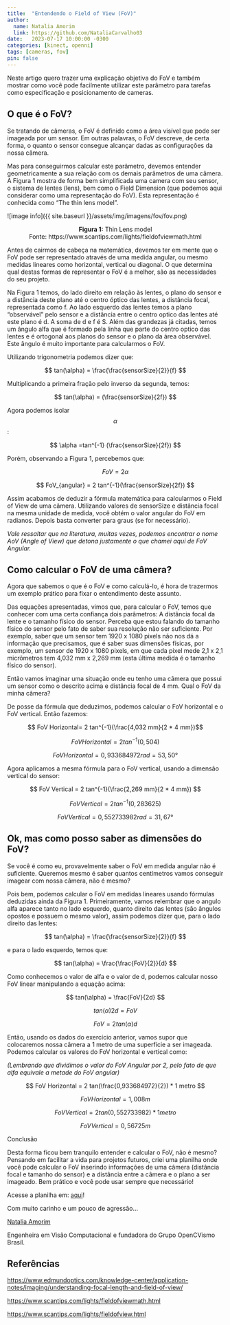 ```yaml
---
title:  "Entendendo o Field of View (FoV)"
author:
  name: Natalia Amorim
  link: https://github.com/NataliaCarvalho03
date:   2023-07-17 10:00:00 -0300
categories: [kinect, openni]
tags: [cameras, fov]
pin: false
---
```


<script
  src="https://cdn.mathjax.org/mathjax/latest/MathJax.js?config=TeX-AMS-MML_HTMLorMML"
  type="text/javascript">
</script>


Neste artigo quero trazer uma explicação objetiva do FoV e também mostrar como você pode facilmente utilizar este parâmetro para tarefas como especificação e posicionamento de cameras.

## O que é o FoV?

Se tratando de câmeras, o FoV é definido como a área visível que pode ser imageada por um sensor. Em outras palavras, o FoV descreve, de certa forma, o quanto o sensor consegue alcançar dadas as configurações da nossa câmera.

Mas para conseguirmos calcular este parâmetro, devemos entender geometricamente a sua relação com os demais parâmetros de uma câmera. A Figura 1 mostra de forma bem simplificada uma camera com seu sensor, o sistema de lentes (lens), bem como o Field Dimension (que podemos aqui considerar como uma representação do FoV). Esta representação é conhecida como “The thin lens model”.

![image info]({{ site.baseurl }}/assets/img/imagens/fov/fov.png)
<p align="center"> <b>Figura 1:</b> Thin Lens model <br/>Fonte: https://www.scantips.com/lights/fieldofviewmath.html </p>

Antes de cairmos de cabeça na matemática, devemos ter em mente que o FoV pode ser representado através de uma medida angular, ou mesmo medidas lineares como horizontal, vertical ou diagonal. O que determina qual destas formas de representar o FoV é a melhor, são as necessidades do seu projeto.

Na Figura 1 temos, do lado direito em relação às lentes, o plano do sensor e a distância deste plano até o centro óptico das lentes, a distância focal, representada como f. Ao lado esquerdo das lentes temos a plano “observável” pelo sensor e a distância entre o centro optico das lentes até este plano é d. A soma de d e f é S.
Além das grandezas já citadas, temos um ângulo alfa que é formado pela linha que parte do centro optico das lentes e é ortogonal aos planos do sensor e o plano da área observável. Este ângulo é muito importante para calcularmos o FoV.

Utilizando trigonometria podemos dizer que:

$$ tan(\alpha) = \frac{\frac{sensorSize}{2}}{f} $$

Multiplicando a primeira fração pelo inverso da segunda, temos:

$$ tan(\alpha) = (\frac{sensorSize}{2f}) $$

Agora podemos isolar $$\alpha$$:

$$ \alpha =tan^{-1} (\frac{sensorSize}{2f}) $$

Porém, observando a Figura 1, percebemos que:

$$ FoV = 2\alpha $$

$$ FoV_{angular} = 2 tan^{-1}(\frac{sensorSize}{2f}) $$

Assim acabamos de deduzir a fórmula matemática para calcularmos o Field of View de uma câmera. Utilizando valores de sensorSize e distância focal na mesma unidade de medida, você obtém o valor angular do FoV em radianos. Depois basta converter para graus (se for necessário).

*Vale ressaltar que na literatura, muitas vezes, podemos encontrar o nome AoV (Angle of View) que detona justamente o que chamei aqui de FoV Angular.*

## Como calcular o FoV de uma câmera?

Agora que sabemos o que é o FoV e como calculá-lo, é hora de trazermos um exemplo prático para fixar o entendimento deste assunto.

Das equações apresentadas, vimos que, para calcular o FoV, temos que conhecer com uma certa confiança dois parâmetros: A distância focal da lente e o tamanho físico do sensor. Perceba que estou falando do tamanho físico do sensor pelo fato de saber sua resolução não ser suficiente. Por exemplo, saber que um sensor tem 1920 x 1080 pixels não nos dá a informação que precisamos, que é saber suas dimensões físicas, por exemplo, um sensor de 1920 x 1080 pixels, em que cada pixel mede 2,1 x 2,1 micrômetros tem 4,032 mm x 2,269 mm (esta última medida é o tamanho físico do sensor).

Então vamos imaginar uma situação onde eu tenho uma câmera que possui um sensor como o descrito acima e distância focal de 4 mm. Qual o FoV da minha câmera?

De posse da fórmula que deduzimos, podemos calcular o FoV horizontal e o FoV vertical. Então fazemos:

$$ FoV Horizontal= 2 tan^{-1}(\frac{4,032 mm}{2 * 4 mm})$$

$$ FoV Horizontal = 2 tan^{-1}(0,504) $$

$$ FoV Horizontal = 0,933684972 rad =53,50° $$

Agora aplicamos a mesma fórmula para o FoV vertical, usando a dimensão vertical do sensor:

$$ FoV Vertical = 2 tan^{-1}(\frac{2,269 mm}{2 * 4 mm}) $$

$$ FoV Vertical = 2 tan^{-1}(0,283625) $$

$$ FoV Vertical = 0,552733982 rad = 31,67° $$

## Ok, mas como posso saber as dimensões do FoV?

Se você é como eu, provavelmente saber o FoV em medida angular não é suficiente. Queremos mesmo é saber quantos centímetros vamos conseguir imagear com nossa câmera, não é mesmo?

Pois bem, podemos calcular o FoV em medidas lineares usando fórmulas deduzidas ainda da Figura 1. Primeiramente, vamos relembrar que o angulo alfa aparece tanto no lado esquerdo, quanto direito das lentes (são ângulos opostos e possuem o mesmo valor), assim podemos dizer que, para o lado direito das lentes:

$$ tan(\alpha) = \frac{\frac{sensorSize}{2}}{f} $$

e para o lado esquerdo, temos que:

$$ tan(\alpha) = \frac{\frac{FoV}{2}}{d} $$

Como conhecemos o valor de alfa e o valor de d, podemos calcular nosso FoV linear manipulando a equação acima:

$$ tan(\alpha) = \frac{FoV}{2d} $$

$$ tan(\alpha) 2d = FoV $$

$$ FoV = 2 tan(\alpha) d $$

Então, usando os dados do exercício anterior, vamos supor que colocaremos nossa câmera a 1 metro de uma superfície a ser imageada. Podemos calcular os valores do FoV horizontal e vertical como:

*(Lembrando que dividimos o valor do FoV Angular por 2, pelo fato de que alfa equivale a metade do FoV angular)*

$$ FoV Horizontal = 2 tan(\frac{0,933684972}{2}) * 1 metro $$

$$ FoV Horizontal = 1,008 m $$

$$ FoV Vertical = 2 tan({0,55273398}{2}) * 1 metro $$

$$ FoV Vertical = 0,56725  m $$

Conclusão

Desta forma ficou bem tranquilo entender e calcular o FoV, não é mesmo? Pensando em facilitar a vida para projetos futuros, criei uma planilha onde você pode calcular o FoV inserindo informações de uma câmera (distância focal e tamanho do sensor) e a distância entre a câmera e o plano a ser imageado. Bem prático e você pode usar sempre que necessário!

Acesse a planilha em: [aqui](https://docs.google.com/spreadsheets/d/1JmoyBYS8xSRsgYDTTxMuSrFJ5wopKVcm3f6HqteneA8/edit?usp=sharing)!

Com muito carinho e um pouco de agressão…

[Natalia Amorim](https://www.linkedin.com/in/natalia-carvalho-02901798/)

Engenheira em Visão Computacional e fundadora do Grupo OpenCVismo Brasil.


## Referências
https://www.edmundoptics.com/knowledge-center/application-notes/imaging/understanding-focal-length-and-field-of-view/

https://www.scantips.com/lights/fieldofviewmath.html

https://www.scantips.com/lights/fieldofview.html
